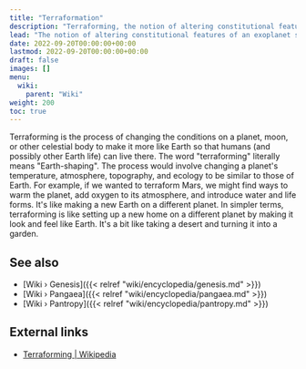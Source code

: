 ```yaml
---
title: "Terraformation"
description: "Terraforming, the notion of altering constitutional features of an exoplanet such as the atmosphere or the surface of said planet in order to make it possible for a humanoid species to live on it. Terraforming is the technique that has been applied by the Elohim in tje beginning of their Genesis project of making the planet Earth habitable."
lead: "The notion of altering constitutional features of an exoplanet such as the atmosphere or the surface of said planet in order to make it possible for a humanoid species to live on it. Terraforming is the technique that has been applied by the Elohim in tje beginning of their Genesis project of making the planet Earth habitable."
date: 2022-09-20T00:00:00+00:00
lastmod: 2022-09-20T00:00:00+00:00
draft: false
images: []
menu:
  wiki:
    parent: "Wiki"
weight: 200
toc: true
---
```


Terraforming is the process of changing the conditions on a planet, moon, or other celestial body to make it more like Earth so that humans (and possibly other Earth life) can live there. The word "terraforming" literally means "Earth-shaping". The process would involve changing a planet's temperature, atmosphere, topography, and ecology to be similar to those of Earth. For example, if we wanted to terraform Mars, we might find ways to warm the planet, add oxygen to its atmosphere, and introduce water and life forms. It's like making a new Earth on a different planet. In simpler terms, terraforming is like setting up a new home on a different planet by making it look and feel like Earth. It's a bit like taking a desert and turning it into a garden.

## See also

- [Wiki › Genesis]({{< relref "wiki/encyclopedia/genesis.md" >}})
- [Wiki › Pangaea]({{< relref "wiki/encyclopedia/pangaea.md" >}})
- [Wiki › Pantropy]({{< relref "wiki/encyclopedia/pantropy.md" >}})

## External links

- [Terraforming | Wikipedia](https://en.wikipedia.org/wiki/Terraforming)
